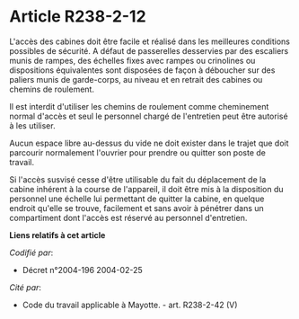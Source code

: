 # Article R238-2-12

L'accès des cabines doit être facile et réalisé dans les meilleures conditions possibles de sécurité. A défaut de passerelles
desservies par des escaliers munis de rampes, des échelles fixes avec rampes ou crinolines ou dispositions équivalentes sont
disposées de façon à déboucher sur des paliers munis de garde-corps, au niveau et en retrait des cabines ou chemins de
roulement.

Il est interdit d'utiliser les chemins de roulement comme cheminement normal d'accès et seul le personnel chargé de
l'entretien peut être autorisé à les utiliser.

Aucun espace libre au-dessus du vide ne doit exister dans le trajet que doit parcourir normalement l'ouvrier pour prendre ou
quitter son poste de travail.

Si l'accès susvisé cesse d'être utilisable du fait du déplacement de la cabine inhérent à la course de l'appareil, il doit
être mis à la disposition du personnel une échelle lui permettant de quitter la cabine, en quelque endroit qu'elle se trouve,
facilement et sans avoir à pénétrer dans un compartiment dont l'accès est réservé au personnel d'entretien.

**Liens relatifs à cet article**

_Codifié par_:

  - Décret n°2004-196 2004-02-25

_Cité par_:

  - Code du travail applicable à Mayotte. - art. R238-2-42 (V)
